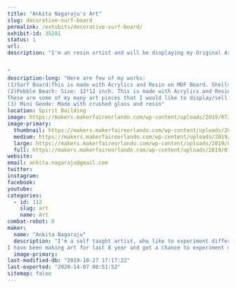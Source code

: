 ```yaml
---
title: "Ankita Nagaraju's Art"
slug: decorative-surf-board
permalink: /exhibits/decorative-surf-board/
exhibit-id: 35281
status: 1
url: 
description: "I'm an resin artist and will be displaying my Original Art works for Sale.I'm also open for commissions.


"
description-long: "Here are few of my works:
(1)Surf Board:This is made with Acrylics and Resin on MDF Board. Shells used on this were hand picked from Sanibel Islands on the West Coast of Florida.
(2)Pebble Beach: Size: 12*12 inch. This is made with Acrylics and Resin on Cradled wood panel.
These are some of my many art pieces that I would like to display/sell at the Faire.
(3) Mini Geode: Made with crushed glass and resin"
location: Spirit Building
image: https://makers.makerfaireorlando.com/wp-content/uploads/2019/07/surf1-1-301x1024.jpg
image-primary:
  thumbnail: https://makers.makerfaireorlando.com/wp-content/uploads/2019/07/surf1-1-150x150.jpg
  medium: https://makers.makerfaireorlando.com/wp-content/uploads/2019/07/surf1-1-88x300.jpg
  large: https://makers.makerfaireorlando.com/wp-content/uploads/2019/07/surf1-1-301x1024.jpg
  full: https://makers.makerfaireorlando.com/wp-content/uploads/2019/07/surf1-1.jpg
website: 
email: ankita.nagaraju@gmail.com
twitter: 
instagram: 
facebook: 
youtube: 
categories:
  - id: 112
    slug: art
    name: Art
combat-robot: 0
maker:
  name: "Ankita Nagaraju"
  description: "I'm a self taught artist, who like to experiment different art styles and mediums. I'm very much obsessed with fluid styles of art. I like everything about nature, beaches and all that glitters. My inspiration for art comes from nature photography, our travels and google earth.
I have been making art for last 8 year and got a chance to experiment many art mediums. I would like get my hands on encaustic art sometime soon in the future. "
  image-primary: 
last-modified-db: "2019-10-27 17:17:22"
last-exported: "2020-14-07 08:51:52"
sitemap: false
---
```

